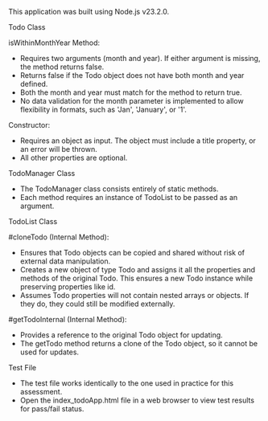 This application was built using Node.js v23.2.0.

Todo Class

isWithinMonthYear Method:
- Requires two arguments (month and year). If either argument is missing, the method returns false.
- Returns false if the Todo object does not have both month and year defined.
- Both the month and year must match for the method to return true.
- No data validation for the month parameter is implemented to allow flexibility in formats, such as 'Jan', 'January', or '1'.

Constructor:
- Requires an object as input. The object must include a title property, or an error will be thrown.
- All other properties are optional.


TodoManager Class

- The TodoManager class consists entirely of static methods.
- Each method requires an instance of TodoList to be passed as an argument.


TodoList Class

#cloneTodo (Internal Method):
- Ensures that Todo objects can be copied and shared without risk of external data manipulation.
- Creates a new object of type Todo and assigns it all the properties and methods of the original Todo. This ensures a new Todo instance while preserving properties like id.
- Assumes Todo properties will not contain nested arrays or objects. If they do, they could still be modified externally.

#getTodoInternal (Internal Method):
- Provides a reference to the original Todo object for updating.
- The getTodo method returns a clone of the Todo object, so it cannot be used for updates.


Test File
- The test file works identically to the one used in practice for this assessment.
- Open the index_todoApp.html file in a web browser to view test results for pass/fail status.